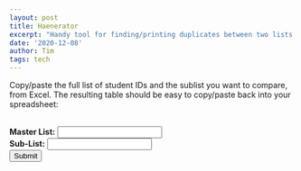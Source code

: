 ```yaml
---
layout: post
title: Haenerator
excerpt: "Handy tool for finding/printing duplicates between two lists of numbers"
date: '2020-12-08'
author: Tim
tags: tech
---
```

<div>
<p>Copy/paste the full list of student IDs and the sublist you want to compare, from Excel. The resulting table should be easy to copy/paste back into your spreadsheet:</p>
<br>
<b>Master List:</b> <input id="masterList" type="text" accept-charset="UTF-8" />
<br>
<b>Sub-List:</b> <input id="subList" type="text" accept-charset="UTF-8" />
<br>
<button type="button" onclick="run()">Submit</button>
	
<p id="output"></p>
	
<script> 
	function run() 
	{				
		//full, master list of student IDs:
		var masterList = document.getElementById("masterList").value.split(" ");
		
		//some subset of masterList:
		var subList = document.getElementById("subList").value.split(" ");		
		
		var output = formatLists(masterList, subList);			
						
		document.getElementById("output").innerHTML = output;
	}
			
	function formatLists(masterList, subList) 
	{
		var str = "<table><tr><th>Master</th><th>Duplicate?</th></tr>";
		for(var n=0; n < masterList.length; n++) {
			str += "<tr><td>" + masterList[n] + "</td>";
					
			if(subList.includes(masterList[n])) {
				str += "<td>" + masterList[n] + "</td></tr>";
			} else {
				str += "<td></td></tr>";
			}
		}
				
		return str + "</table>";
	}
</script>

